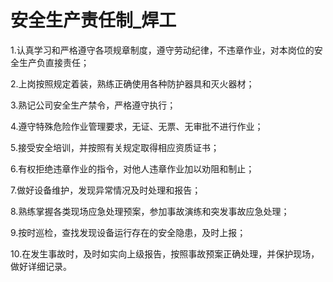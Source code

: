 # 安全生产责任制_焊工

1.认真学习和严格遵守各项规章制度，遵守劳动纪律，不违章作业，对本岗位的安全生产负直接责任；

2.上岗按照规定着装，熟练正确使用各种防护器具和灭火器材；

3.熟记公司安全生产禁令，严格遵守执行；

4.遵守特殊危险作业管理要求，无证、无票、无审批不进行作业；

5.接受安全培训，并按照有关规定取得相应资质证书；

6.有权拒绝违章作业的指令，对他人违章作业加以劝阻和制止；

7.做好设备维护，发现异常情况及时处理和报告；

8.熟练掌握各类现场应急处理预案，参加事故演练和突发事故应急处理；

9.按时巡检，查找发现设备运行存在的安全隐患，及时上报；

10.在发生事故时，及时如实向上级报告，按照事故预案正确处理，并保护现场，做好详细记录。